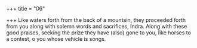 +++
title = "06"

+++
Like waters forth from the back of a mountain, they proceeded forth  from you along with solemn words and sacrifices, Indra.
Along with these good praises, seeking the prize they have (also) gone  to you, like horses to a contest, o you whose vehicle is songs.